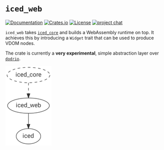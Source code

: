 # `iced_web`
[![Documentation](https://docs.rs/iced_web/badge.svg)][documentation]
[![Crates.io](https://img.shields.io/crates/v/iced_web.svg)](https://crates.io/crates/iced_web)
[![License](https://img.shields.io/crates/l/iced_web.svg)](https://github.com/hecrj/iced/blob/master/LICENSE)
[![project chat](https://img.shields.io/badge/chat-on_zulip-brightgreen.svg)](https://iced.zulipchat.com)

`iced_web` takes [`iced_core`] and builds a WebAssembly runtime on top. It achieves this by introducing a `Widget` trait that can be used to produce VDOM nodes.

The crate is currently a __very experimental__, simple abstraction layer over [`dodrio`].

![iced_core](../docs/graphs/web.png)

[documentation]: https://docs.rs/iced_web
[`iced_core`]: ../core
[`dodrio`]: https://github.com/fitzgen/dodrio
